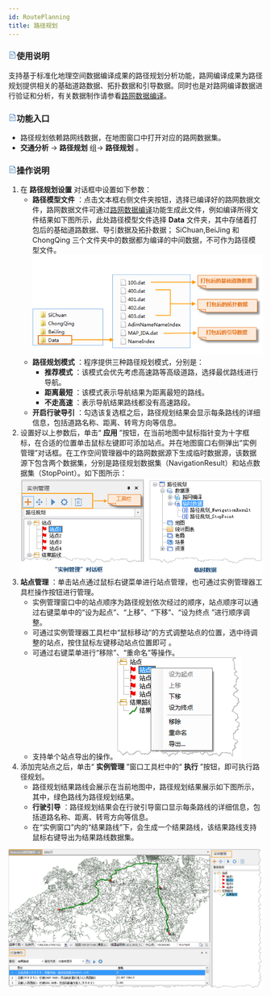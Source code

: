 ```yaml
---
id: RoutePlanning
title: 路径规划
---
```

### ![](../../img/read.gif)使用说明

支持基于标准化地理空间数据编译成果的路径规划分析功能，路网编译成果为路径规划提供相关的基础道路数据、拓扑数据和引导数据。同时也是对路网编译数据进行验证和分析，有关数据制作请参看[路网数据编译](CompileNavigationData)。

### ![](../../img/read.gif)功能入口

  * 路径规划依赖路网线数据，在地图窗口中打开对应的路网数据集。
  * **交通分析** -> **路径规划** 组-> **路径规划** 。

### ![](../../img/read.gif)操作说明

1. 在 **路径规划设置** 对话框中设置如下参数： 
    * **路径模型文件** ：点击文本框右侧文件夹按钮，选择已编译好的路网数据文件，路网数据文件可通过[路网数据编译](CompileNavigationData)功能生成此文件，例如编译所得文件结果如下图所示，此处路径模型文件选择 **Data** 文件夹，其中存储着打包后的基础道路数据、导引数据及拓扑数据； SiChuan,BeiJing 和 ChongQing 三个文件夹中的数据都为编译的中间数据，不可作为路径模型文件。  ![](img/NavigationResulte.png)   
    * **路径规划模式** ：程序提供三种路径规划模式，分别是： 
      * **推荐模式** ：该模式会优先考虑高速路等高级道路，选择最优路线进行导航。
      * **距离最短** ：该模式表示导航结果为距离最短的路线。
      * **不走高速** ：表示导航结果路线都没有高速路段。
    * **开启行驶导引** ：勾选该复选框之后，路径规划结果会显示每条路线的详细信息，包括道路名称、距离、转弯方向等信息。
2. 设置好以上参数后，单击“ **应用** ”按钮，在当前地图中鼠标指针变为十字框标，在合适的位置单击鼠标左键即可添加站点。并在地图窗口右侧弹出“实例管理”对话框。在工作空间管理器中的路网数据源下生成临时数据源，该数据源下包含两个数据集，分别是路径规划数据集（NavigationResult）和站点数据集（StopPoint）。如下图所示： 
   ![](img/RoutePlanningExample.png)  
3. **站点管理** ：单击站点通过鼠标右键菜单进行站点管理，也可通过实例管理器工具栏操作按钮进行管理。 
    * 实例管理窗口中的站点顺序为路径规划依次经过的顺序，站点顺序可以通过右键菜单中的“设为起点”、“上移”、“下移”、“设为终点 ”进行顺序调整。
    * 可通过实例管理器工具栏中“鼠标移动”的方式调整站点的位置，选中待调整的站点，按住鼠标左键移动站点位置即可 。
    * 可通过右键菜单进行“移除”、“重命名”等操作。
    * 支持单个站点导出的操作。![](img/StationManage.png)  
4. 添加完站点之后，单击“ **实例管理** ”窗口工具栏中的“ **执行** ”按钮，即可执行路径规划。 
    * 路径规划结果路线会展示在当前地图中，路径规划结果展示如下图所示，其中，绿色路线为路径规划结果。
    * **行驶引导** ：路径规划结果会在行驶引导窗口显示每条路线的详细信息，包括道路名称、距离、转弯方向等信息。
    * 在“实例窗口”内的“结果路线”下，会生成一个结果路线，该结果路线支持鼠标右键导出为结果路线数据集。

![](img/RoutePlanningResult.png)  
